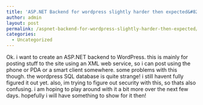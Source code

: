 ```yaml
---
title: 'ASP.NET Backend for wordpress slightly harder then expected&#8230;'
author: admin
layout: post
permalink: /aspnet-backend-for-wordpress-slightly-harder-then-expected/
categories:
  - Uncategorized
---
```

Ok. i want to create an ASP.NET backend to WordPress. this is mainly for posting stuff to the site using an XML web service, so i can post using the phone or PDA or a smart client somewhere. some problems with this though. the wordpress SQL database is quite strange! i still havent fully figured it out yet. also, im trying to figure out security with this, so thats also confusing. i am hoping to play around with it a bit more over the next few days. hopefully i will have something to show for it then!